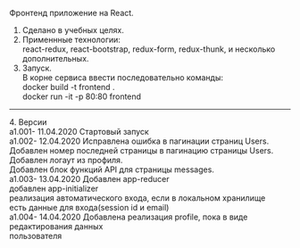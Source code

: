 Фронтенд приложение на React. <br/>
1. Сделано в учебных целях. <br/>
2. Применнные технологии:<br/>
react-redux, react-bootstrap, redux-form, redux-thunk, и несколько дополнительных.<br/>
3. Запуск. <br/>
В корне сервиса ввести последовательно команды:<br/>
docker build -t frontend . <br/>
docker run -it -p 80:80 frontend <br/>
<hr>
4. Версии <br/>
a1.001- 11.04.2020 Стартовый запуск <br/>
а1.002- 12.04.2020 Исправлена ошибка в пагинации страниц Users.<br/>
                   Добавлен номер последней страницы в пагинацию страницы Users.<br/>
                   Добавлен логаут из профиля.<br/>
                   Добавлен блок функций API для страницы messages.<br/>
а1.003- 13.04.2020 Добавлен app-reducer<br/>
                    добавлен app-initializer<br/>
                    реализация автоматического входа, если в локальном хранилище <br/>
                    есть данные для входа(session id и email)<br/>
а1.004- 14.04.2020 Добавлена реализация profile, пока в виде редактирования данных <br/>
                   пользователя<br/>
                   
